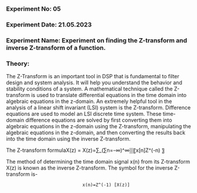 ### Experiment No: 05

### Experiment Date: 21.05.2023

### Experiment Name: Experiment on finding the Z-transform and inverse Z-transform of a function.

### Theory:
The Z-Transform is an important tool in DSP that is fundamental to filter design and system
analysis. It will help you understand the behavior and stability conditions of a system.
A mathematical technique called the Z-transform is used to translate differential equations in the
time domain into algebraic equations in the z-domain.
An extremely helpful tool in the analysis of a linear shift invariant (LSI) system is the Z-transform.
Difference equations are used to model an LSI discrete time system. These time-domain difference
equations are solved by first converting them into algebraic equations in the z-domain using the
Z-transform, manipulating the algebraic equations in the z-domain, and then converting the results
back into the time domain using the inverse Z-transform. 

The Z-transform formulaX(z) = X(z)=∑_(∑n=-∞)^∞▒〖x[n]Z^(-n) 〗

The method of determining the time domain signal x(n) from its Z-transform X(z) is known as the
inverse Z-transform. The symbol for the inverse Z-transform is-

                                 x(n)=Z^(-1) [X(z)]
